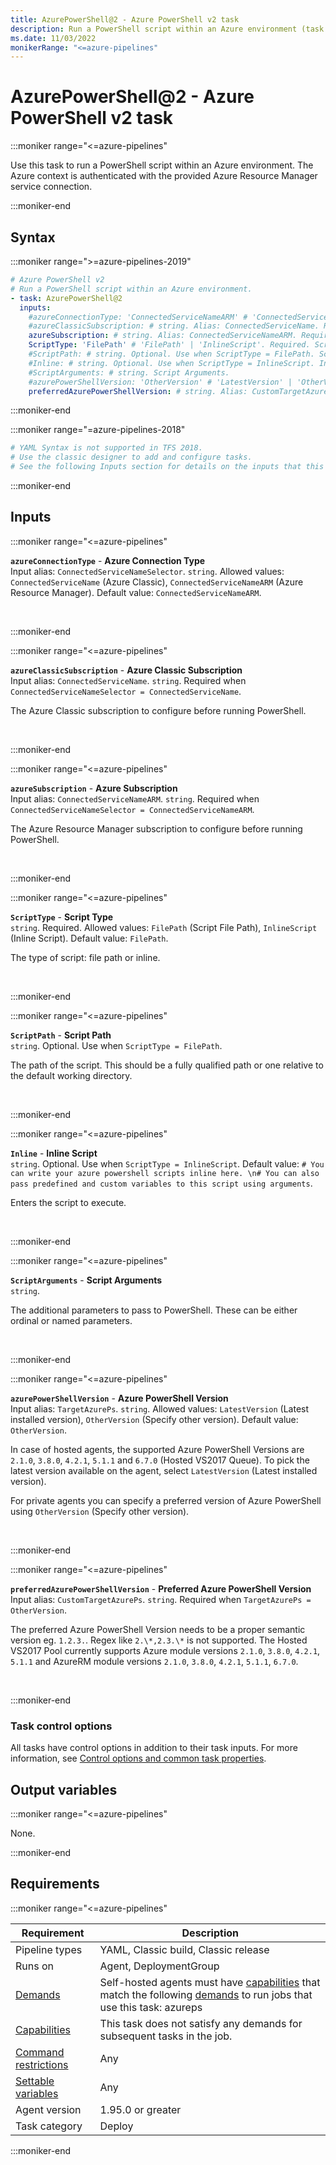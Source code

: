 ```yaml
---
title: AzurePowerShell@2 - Azure PowerShell v2 task
description: Run a PowerShell script within an Azure environment (task version 2).
ms.date: 11/03/2022
monikerRange: "<=azure-pipelines"
---
```


# AzurePowerShell@2 - Azure PowerShell v2 task

<!-- :::description::: -->
:::moniker range="<=azure-pipelines"

<!-- :::editable-content name="description"::: -->
Use this task to run a PowerShell script within an Azure environment. The Azure context is authenticated with the provided Azure Resource Manager service connection.
<!-- :::editable-content-end::: -->

:::moniker-end
<!-- :::description-end::: -->

<!-- :::syntax::: -->
## Syntax

:::moniker range=">=azure-pipelines-2019"

```yaml
# Azure PowerShell v2
# Run a PowerShell script within an Azure environment.
- task: AzurePowerShell@2
  inputs:
    #azureConnectionType: 'ConnectedServiceNameARM' # 'ConnectedServiceName' | 'ConnectedServiceNameARM'. Alias: ConnectedServiceNameSelector. Azure Connection Type. Default: ConnectedServiceNameARM.
    #azureClassicSubscription: # string. Alias: ConnectedServiceName. Required when ConnectedServiceNameSelector = ConnectedServiceName. Azure Classic Subscription. 
    azureSubscription: # string. Alias: ConnectedServiceNameARM. Required when ConnectedServiceNameSelector = ConnectedServiceNameARM. Azure Subscription. 
    ScriptType: 'FilePath' # 'FilePath' | 'InlineScript'. Required. Script Type. Default: FilePath.
    #ScriptPath: # string. Optional. Use when ScriptType = FilePath. Script Path. 
    #Inline: # string. Optional. Use when ScriptType = InlineScript. Inline Script. 
    #ScriptArguments: # string. Script Arguments. 
    #azurePowerShellVersion: 'OtherVersion' # 'LatestVersion' | 'OtherVersion'. Alias: TargetAzurePs. Azure PowerShell Version. Default: OtherVersion.
    preferredAzurePowerShellVersion: # string. Alias: CustomTargetAzurePs. Required when TargetAzurePs = OtherVersion. Preferred Azure PowerShell Version.
```

:::moniker-end

:::moniker range="=azure-pipelines-2018"

```yaml
# YAML Syntax is not supported in TFS 2018.
# Use the classic designer to add and configure tasks.
# See the following Inputs section for details on the inputs that this task supports.
```

:::moniker-end
<!-- :::syntax-end::: -->

<!-- :::inputs::: -->
## Inputs

<!-- :::item name="azureConnectionType"::: -->
:::moniker range="<=azure-pipelines"

**`azureConnectionType`** - **Azure Connection Type**<br>
Input alias: `ConnectedServiceNameSelector`. `string`. Allowed values: `ConnectedServiceName` (Azure Classic), `ConnectedServiceNameARM` (Azure Resource Manager). Default value: `ConnectedServiceNameARM`.<br>
<!-- :::editable-content name="helpMarkDown"::: -->
<!-- :::editable-content-end::: -->
<br>

:::moniker-end
<!-- :::item-end::: -->
<!-- :::item name="azureClassicSubscription"::: -->
:::moniker range="<=azure-pipelines"

**`azureClassicSubscription`** - **Azure Classic Subscription**<br>
Input alias: `ConnectedServiceName`. `string`. Required when `ConnectedServiceNameSelector = ConnectedServiceName`.<br>
<!-- :::editable-content name="helpMarkDown"::: -->
The Azure Classic subscription to configure before running PowerShell.
<!-- :::editable-content-end::: -->
<br>

:::moniker-end
<!-- :::item-end::: -->
<!-- :::item name="azureSubscription"::: -->
:::moniker range="<=azure-pipelines"

**`azureSubscription`** - **Azure Subscription**<br>
Input alias: `ConnectedServiceNameARM`. `string`. Required when `ConnectedServiceNameSelector = ConnectedServiceNameARM`.<br>
<!-- :::editable-content name="helpMarkDown"::: -->
The Azure Resource Manager subscription to configure before running PowerShell.
<!-- :::editable-content-end::: -->
<br>

:::moniker-end
<!-- :::item-end::: -->
<!-- :::item name="ScriptType"::: -->
:::moniker range="<=azure-pipelines"

**`ScriptType`** - **Script Type**<br>
`string`. Required. Allowed values: `FilePath` (Script File Path), `InlineScript` (Inline Script). Default value: `FilePath`.<br>
<!-- :::editable-content name="helpMarkDown"::: -->
The type of script: file path or inline.
<!-- :::editable-content-end::: -->
<br>

:::moniker-end
<!-- :::item-end::: -->
<!-- :::item name="ScriptPath"::: -->
:::moniker range="<=azure-pipelines"

**`ScriptPath`** - **Script Path**<br>
`string`. Optional. Use when `ScriptType = FilePath`.<br>
<!-- :::editable-content name="helpMarkDown"::: -->
The path of the script. This should be a fully qualified path or one relative to the default working directory.
<!-- :::editable-content-end::: -->
<br>

:::moniker-end
<!-- :::item-end::: -->
<!-- :::item name="Inline"::: -->
:::moniker range="<=azure-pipelines"

**`Inline`** - **Inline Script**<br>
`string`. Optional. Use when `ScriptType = InlineScript`. Default value: `# You can write your azure powershell scripts inline here. \n# You can also pass predefined and custom variables to this script using arguments`.<br>
<!-- :::editable-content name="helpMarkDown"::: -->
Enters the script to execute.
<!-- :::editable-content-end::: -->
<br>

:::moniker-end
<!-- :::item-end::: -->
<!-- :::item name="ScriptArguments"::: -->
:::moniker range="<=azure-pipelines"

**`ScriptArguments`** - **Script Arguments**<br>
`string`.<br>
<!-- :::editable-content name="helpMarkDown"::: -->
The additional parameters to pass to PowerShell. These can be either ordinal or named parameters.
<!-- :::editable-content-end::: -->
<br>

:::moniker-end
<!-- :::item-end::: -->
<!-- :::item name="azurePowerShellVersion"::: -->
:::moniker range="<=azure-pipelines"

**`azurePowerShellVersion`** - **Azure PowerShell Version**<br>
Input alias: `TargetAzurePs`. `string`. Allowed values: `LatestVersion` (Latest installed version), `OtherVersion` (Specify other version). Default value: `OtherVersion`.<br>
<!-- :::editable-content name="helpMarkDown"::: -->
In case of hosted agents, the supported Azure PowerShell Versions are `2.1.0`, `3.8.0`, `4.2.1`, `5.1.1` and `6.7.0` (Hosted VS2017 Queue).
To pick the latest version available on the agent, select `LatestVersion` (Latest installed version).

For private agents you can specify a preferred version of Azure PowerShell using `OtherVersion` (Specify other version).
<!-- :::editable-content-end::: -->
<br>

:::moniker-end
<!-- :::item-end::: -->
<!-- :::item name="preferredAzurePowerShellVersion"::: -->
:::moniker range="<=azure-pipelines"

**`preferredAzurePowerShellVersion`** - **Preferred Azure PowerShell Version**<br>
Input alias: `CustomTargetAzurePs`. `string`. Required when `TargetAzurePs = OtherVersion`.<br>
<!-- :::editable-content name="helpMarkDown"::: -->
The preferred Azure PowerShell Version needs to be a proper semantic version eg. `1.2.3.`. Regex like `2.\*,2.3.\*` is not supported. The Hosted VS2017 Pool currently supports Azure module versions `2.1.0`, `3.8.0`, `4.2.1`, `5.1.1` and AzureRM module versions `2.1.0`, `3.8.0`, `4.2.1`, `5.1.1`, `6.7.0`.
<!-- :::editable-content-end::: -->
<br>

:::moniker-end
<!-- :::item-end::: -->

### Task control options

All tasks have control options in addition to their task inputs. For more information, see [Control options and common task properties](/azure/devops/pipelines/yaml-schema/steps-task#common-task-properties).
<!-- :::inputs-end::: -->

<!-- :::outputVariables::: -->
## Output variables

:::moniker range="<=azure-pipelines"

None.

:::moniker-end
<!-- :::outputVariables-end::: -->

<!-- :::remarks::: -->
<!-- :::editable-content name="remarks"::: -->
<!-- :::editable-content-end::: -->
<!-- :::remarks-end::: -->

<!-- :::examples::: -->
<!-- :::editable-content name="examples"::: -->
<!-- :::editable-content-end::: -->
<!-- :::examples-end::: -->

<!-- :::properties::: -->
## Requirements

:::moniker range="<=azure-pipelines"

| Requirement | Description |
|-------------|-------------|
| Pipeline types | YAML, Classic build, Classic release |
| Runs on | Agent, DeploymentGroup |
| [Demands](/azure/devops/pipelines/process/demands) | Self-hosted agents must have [capabilities](/azure/devops/pipelines/agents/agents#capabilities) that match the following [demands](/azure/devops/pipelines/process/demands) to run jobs that use this task: azureps |
| [Capabilities](/azure/devops/pipelines/agents/agents#capabilities) | This task does not satisfy any demands for subsequent tasks in the job. |
| [Command restrictions](/azure/devops/pipelines/security/templates#agent-logging-command-restrictions) | Any |
| [Settable variables](/azure/devops/pipelines/security/templates#agent-logging-command-restrictions) | Any |
| Agent version |  1.95.0 or greater |
| Task category | Deploy |

:::moniker-end
<!-- :::properties-end::: -->

<!-- :::see-also::: -->
<!-- :::editable-content name="seeAlso"::: -->
<!-- :::editable-content-end::: -->
<!-- :::see-also-end::: -->
